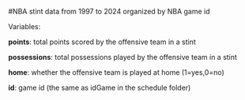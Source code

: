 #NBA stint data from 1997 to 2024 organized by NBA game id

Variables:

**points**: total points scored by the offensive team in a stint

**possessions**: total possessions played by the offensive team in a stint

**home**: whether the offensive team is played at home (1=yes,0=no)

**id**: game id (the same as idGame in the schedule folder)
